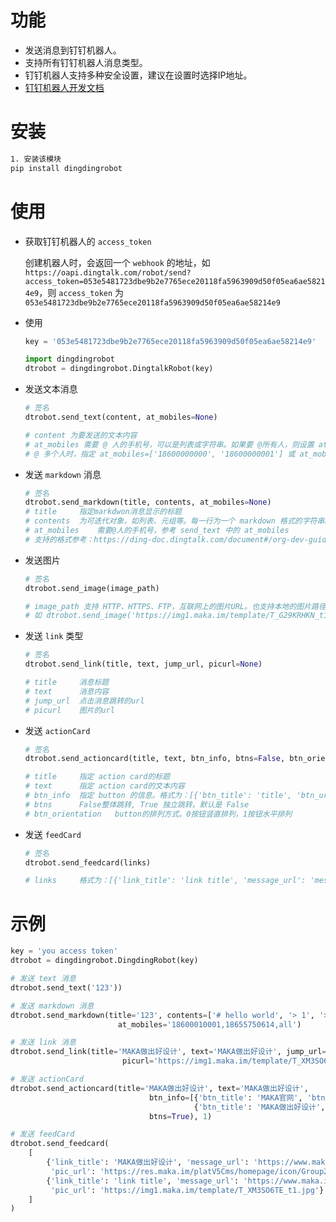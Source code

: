 # 功能

- 发送消息到钉钉机器人。
- 支持所有钉钉机器人消息类型。
- 钉钉机器人支持多种安全设置，建议在设置时选择IP地址。
- [钉钉机器人开发文档](https://ding-doc.dingtalk.com/document#/org-dev-guide/qf2nxq)

# 安装

```bash
1. 安装该模块
pip install dingdingrobot
```

# 使用

- 获取钉钉机器人的 `access_token`

  创建机器人时，会返回一个 `webhook` 的地址，如 `https://oapi.dingtalk.com/robot/send?access_token=053e5481723dbe9b2e7765ece20118fa5963909d50f05ea6ae58214e9`，则 `access_token` 为 `053e5481723dbe9b2e7765ece20118fa5963909d50f05ea6ae58214e9`

* 使用

  ```python
  key = '053e5481723dbe9b2e7765ece20118fa5963909d50f05ea6ae58214e9'

  import dingdingrobot
  dtrobot = dingdingrobot.DingtalkRobot(key)
  ```

* 发送文本消息

  ```python
  # 签名
  dtrobot.send_text(content, at_mobiles=None)

  # content 为要发送的文本内容
  # at_mobiles 需要 @ 人的手机号，可以是列表或字符串。如果要 @所有人，则设置 at_mobiles='all'。
  # @ 多个人时，指定 at_mobiles=['18600000000', '18600000001'] 或 at_mobiles='18600000000,18600000001'
  ```

* 发送 `markdown` 消息

  ```python
  # 签名
  dtrobot.send_markdown(title, contents, at_mobiles=None)
  # title     指定markdwon消息显示的标题
  # contents  为可迭代对象，如列表、元组等。每一行为一个 markdown 格式的字符串。
  # at_mobiles    需要@人的手机号，参考 send_text 中的 at_mobiles
  # 支持的格式参考：https://ding-doc.dingtalk.com/document#/org-dev-guide/qf2nxq/9e91d73c
  ```

* 发送图片

  ```python
  # 签名
  dtrobot.send_image(image_path)

  # image_path 支持 HTTP、HTTPS、FTP，互联网上的图片URL。也支持本地的图片路径。
  # 如 dtrobot.send_image('https://img1.maka.im/template/T_G29KRHKN_t1.jpg')
  ```

* 发送 `link` 类型

  ```python
  # 签名
  dtrobot.send_link(title, text, jump_url, picurl=None)

  # title     消息标题
  # text      消息内容
  # jump_url  点击消息跳转的url
  # picurl    图片的url
  ```

* 发送 `actionCard` 

  ```python
  # 签名
  dtrobot.send_actioncard(title, text, btn_info, btns=False, btn_orientation=0)

  # title     指定 action card的标题
  # text      指定 action card的文本内容
  # btn_info  指定 button 的信息。格式为：[{'btn_title': 'title', 'btn_url': 'button url'}]
  # btns      False整体跳转, True 独立跳转。默认是 False
  # btn_orientation   button的排列方式。0按钮竖直排列，1按钮水平排列
  ```

* 发送 `feedCard`
    
  ```python
  # 签名
  dtrobot.send_feedcard(links)
  
  # links     格式为：[{'link_title': 'link title', 'message_url': 'message url', 'pic_url': 'pictur url'}]
  ```
  

# 示例
```python
key = 'you access token'
dtrobot = dingdingrobot.DingdingRobot(key)

# 发送 text 消息
dtrobot.send_text('123'))

# 发送 markdown 消息
dtrobot.send_markdown(title='123', contents=['# hello world', '> 1', '> 2', '> 3', '4'],
                        at_mobiles='18600010001,18655750614,all')

# 发送 link 消息
dtrobot.send_link(title='MAKA做出好设计', text='MAKA做出好设计', jump_url='https://www.maka.im',
                         picurl='https://img1.maka.im/template/T_XM3SO6TE_t1.jpg'))

# 发送 actionCard
dtrobot.send_actioncard(title='MAKA做出好设计', text='MAKA做出好设计',
                               btn_info=[{'btn_title': 'MAKA官网', 'btn_url': 'https://www.maka.im'},
                                         {'btn_title': 'MAKA做出好设计', 'btn_url': 'https://maka.im'}],
                               btns=True), 1)

# 发送 feedCard
dtrobot.send_feedcard(
    [
        {'link_title': 'MAKA做出好设计', 'message_url': 'https://www.maka.im',
         'pic_url': 'https://res.maka.im/platV5Cms/homepage/icon/Group22%402x.png?x-oss-process=image/format,webp'},
        {'link_title': 'link title', 'message_url': 'https://www.maka.im/muban',
         'pic_url': 'https://img1.maka.im/template/T_XM3SO6TE_t1.jpg'}
    ]
)
```
